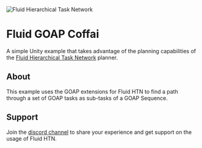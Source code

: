 ![Fluid Hierarchical Task Network](https://i.imgur.com/xKfIV0f.png)
# Fluid GOAP Coffai
A simple Unity example that takes advantage of the planning capabilities of the [Fluid Hierarchical Task Network](https://github.com/ptrefall/fluid-hierarchical-task-network) planner.

## About
This example uses the GOAP extensions for Fluid HTN to find a path through a set of GOAP tasks as sub-tasks of a GOAP Sequence.

## Support
Join the [discord channel](https://discord.gg/MuccnAz) to share your experience and get support on the usage of Fluid HTN.
